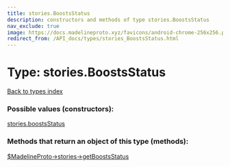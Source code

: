 ```yaml
---
title: stories.BoostsStatus
description: constructors and methods of type stories.BoostsStatus
nav_exclude: true
image: https://docs.madelineproto.xyz/favicons/android-chrome-256x256.png
redirect_from: /API_docs/types/stories_BoostsStatus.html
---
```

# Type: stories.BoostsStatus
[Back to types index](index.html)



### Possible values (constructors):

[stories.boostsStatus](/API_docs/constructors/stories.boostsStatus.html)  



### Methods that return an object of this type (methods):

[$MadelineProto->stories->getBoostsStatus](/API_docs/methods/stories.getBoostsStatus.html)  



